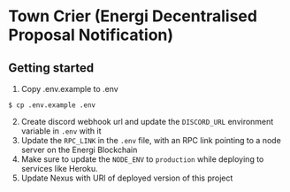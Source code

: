 # Town Crier (Energi Decentralised Proposal Notification)

## Getting started

1. Copy .env.example to .env
  
```
$ cp .env.example .env
```
  
2. Create discord webhook url and update the `DISCORD_URL` environment variable in `.env` with it
3. Update the `RPC_LINK` in the `.env` file, with an RPC link pointing to a node server on the Energi Blockchain
4. Make sure to update the `NODE_ENV` to `production` while deploying to services like Heroku.
6. Update Nexus with URl of deployed version of this project
